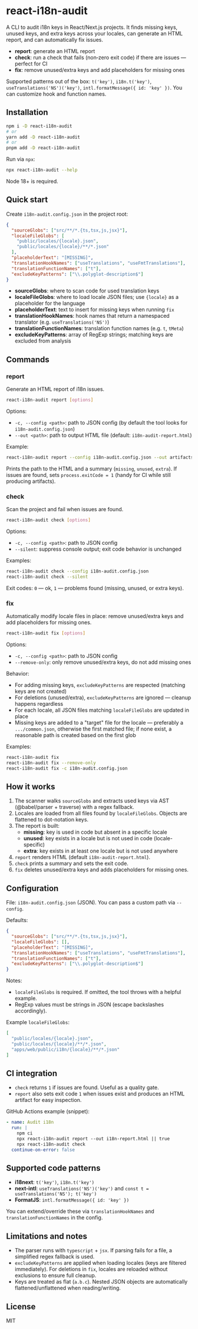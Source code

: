 # react-i18n-audit

A CLI to audit i18n keys in React/Next.js projects. It finds missing keys, unused keys, and extra keys across your locales, can generate an HTML report, and can automatically fix issues.

- **report**: generate an HTML report
- **check**: run a check that fails (non‑zero exit code) if there are issues — perfect for CI
- **fix**: remove unused/extra keys and add placeholders for missing ones

Supported patterns out of the box: `t('key')`, `i18n.t('key')`, `useTranslations('NS')('key')`, `intl.formatMessage({ id: 'key' })`. You can customize hook and function names.

## Installation

```bash
npm i -D react-i18n-audit
# or
yarn add -D react-i18n-audit
# or
pnpm add -D react-i18n-audit
```

Run via `npx`:
```bash
npx react-i18n-audit --help
```

Node 18+ is required.

## Quick start

Create `i18n-audit.config.json` in the project root:

```json
{
  "sourceGlobs": ["src/**/*.{ts,tsx,js,jsx}"],
  "localeFileGlobs": [
    "public/locales/{locale}.json",
    "public/locales/{locale}/**/*.json"
  ],
  "placeholderText": "[MISSING]",
  "translationHookNames": ["useTranslations", "useFmtTranslations"],
  "translationFunctionNames": ["t"],
  "excludeKeyPatterns": ["\\.polyglot-description$"]
}
```

- **sourceGlobs**: where to scan code for used translation keys
- **localeFileGlobs**: where to load locale JSON files; use `{locale}` as a placeholder for the language
- **placeholderText**: text to insert for missing keys when running `fix`
- **translationHookNames**: hook names that return a namespaced translator (e.g. `useTranslations('NS')`)
- **translationFunctionNames**: translation function names (e.g. `t`, `tMeta`)
- **excludeKeyPatterns**: array of RegExp strings; matching keys are excluded from analysis

## Commands

### report
Generate an HTML report of i18n issues.

```bash
react-i18n-audit report [options]
```

Options:
- `-c, --config <path>`: path to JSON config (by default the tool looks for `i18n-audit.config.json`)
- `--out <path>`: path to output HTML file (default: `i18n-audit-report.html`)

Example:
```bash
react-i18n-audit report --config i18n-audit.config.json --out artifacts/i18n-report.html
```
Prints the path to the HTML and a summary (`missing`, `unused`, `extra`). If issues are found, sets `process.exitCode = 1` (handy for CI while still producing artifacts).

### check
Scan the project and fail when issues are found.

```bash
react-i18n-audit check [options]
```

Options:
- `-c, --config <path>`: path to JSON config
- `--silent`: suppress console output; exit code behavior is unchanged

Examples:
```bash
react-i18n-audit check --config i18n-audit.config.json
react-i18n-audit check --silent
```
Exit codes: `0` — ok, `1` — problems found (missing, unused, or extra keys).

### fix
Automatically modify locale files in place: remove unused/extra keys and add placeholders for missing ones.

```bash
react-i18n-audit fix [options]
```

Options:
- `-c, --config <path>`: path to JSON config
- `--remove-only`: only remove unused/extra keys, do not add missing ones

Behavior:
- For adding missing keys, `excludeKeyPatterns` are respected (matching keys are not created)
- For deletions (unused/extra), `excludeKeyPatterns` are ignored — cleanup happens regardless
- For each locale, all JSON files matching `localeFileGlobs` are updated in place
- Missing keys are added to a "target" file for the locale — preferably a `.../common.json`, otherwise the first matched file; if none exist, a reasonable path is created based on the first glob

Examples:
```bash
react-i18n-audit fix
react-i18n-audit fix --remove-only
react-i18n-audit fix -c i18n-audit.config.json
```

## How it works

1. The scanner walks `sourceGlobs` and extracts used keys via AST (@babel/parser + traverse) with a regex fallback.
2. Locales are loaded from all files found by `localeFileGlobs`. Objects are flattened to dot-notation keys.
3. The report is built:
   - **missing**: key is used in code but absent in a specific locale
   - **unused**: key exists in a locale but is not used in code (locale-specific)
   - **extra**: key exists in at least one locale but is not used anywhere
4. `report` renders HTML (default `i18n-audit-report.html`).
5. `check` prints a summary and sets the exit code.
6. `fix` deletes unused/extra keys and adds placeholders for missing ones.

## Configuration

File: `i18n-audit.config.json` (JSON). You can pass a custom path via `--config`.

Defaults:

```json
{
  "sourceGlobs": ["src/**/*.{ts,tsx,js,jsx}"],
  "localeFileGlobs": [],
  "placeholderText": "[MISSING]",
  "translationHookNames": ["useTranslations", "useFmtTranslations"],
  "translationFunctionNames": ["t"],
  "excludeKeyPatterns": ["\\.polyglot-description$"]
}
```

Notes:
- `localeFileGlobs` is required. If omitted, the tool throws with a helpful example.
- RegExp values must be strings in JSON (escape backslashes accordingly).

Example `localeFileGlobs`:
```json
[
  "public/locales/{locale}.json",
  "public/locales/{locale}/**/*.json",
  "apps/web/public/i18n/{locale}/**/*.json"
]
```

## CI integration

- `check` returns `1` if issues are found. Useful as a quality gate.
- `report` also sets exit code `1` when issues exist and produces an HTML artifact for easy inspection.

GitHub Actions example (snippet):
```yaml
- name: Audit i18n
  run: |
    npm ci
    npx react-i18n-audit report --out i18n-report.html || true
    npx react-i18n-audit check
  continue-on-error: false
```

## Supported code patterns

- **i18next**: `t('key')`, `i18n.t('key')`
- **next-intl**: `useTranslations('NS')('key')` and `const t = useTranslations('NS'); t('key')`
- **FormatJS**: `intl.formatMessage({ id: 'key' })`

You can extend/override these via `translationHookNames` and `translationFunctionNames` in the config.

## Limitations and notes

- The parser runs with `typescript` + `jsx`. If parsing fails for a file, a simplified regex fallback is used.
- `excludeKeyPatterns` are applied when loading locales (keys are filtered immediately). For deletions in `fix`, locales are reloaded without exclusions to ensure full cleanup.
- Keys are treated as flat (`a.b.c`). Nested JSON objects are automatically flattened/unflattened when reading/writing.

## License

MIT
